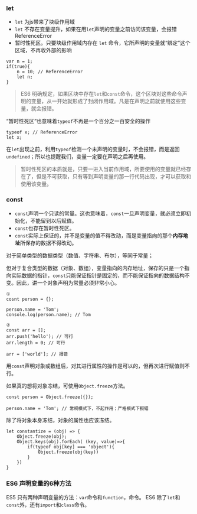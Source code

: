 ### let

+ `let` 为js带来了块级作用域
+ `let` 不存在变量提升，如果在用`let`声明的变量之前访问该变量，会报错 ReferenceError
+ 暂时性死区。只要块级作用域内存在 `let` 命令，它所声明的变量就“绑定”这个区域，不再收外部的影响

```
var n = 1;
if(true){
    n = 10; // ReferenceError
    let n;
}
```

> ES6 明确规定，如果区块中存在`let`和`const`命令，这个区块对这些命令声明的变量，从一开始就形成了封闭作用域。凡是在声明之前就使用这些变量，就会报错。

“暂时性死区”也意味着`typeof`不再是一个百分之一百安全的操作
```
typeof x; // ReferenceError
let x;
```
在`let`出现之前，利用`typeof`检测一个未声明的变量时，不会报错，而是返回`undefined`；所以也提醒我们，变量一定要在声明之后再使用。

> 暂时性死区的本质就是，只要一进入当前作用域，所要使用的变量就已经存在了，但是不可获取，只有等到声明变量的那一行代码出现，才可以获取和使用该变量。


### const

+ `const`声明一个只读的常量。这也意味着，`const`一旦声明变量，就必须立即初始化，不能留到以后赋值。
+ `const`也存在暂时性死区。
+ `const`实际上保证的，并不是变量的值不得改动，而是变量指向的那个**内存地址**所保存的数据不得改动。

对于简单类型的数据类型（数值、字符串、布尔），等同于常量；

但对于复合类型的数据（对象、数组），变量指向的内存地址，保存的只是一个指向实际数据的指针，`const`只能保证指针是固定的，而不能保证指向的数据结构不变。因此，讲一个对象声明为常量必须非常小心。

```
①
cosnt person = {};

person.name = 'Tom';
console.log(person.name); // Tom

②
const arr = [];
arr.push('hello'); // 可行
arr.length = 0; // 可行

arr = ['world']; // 报错
```
用`const`声明对象或数组后，对其进行属性的操作是可以的，但再次进行赋值则不行。


如果真的想将对象冻结，可使用`Object.freeze`方法。

```
const person = Object.freeze({});

person.name = 'Tom'; // 常规模式下，不起作用；严格模式下报错
```

除了将对象本身冻结，对象的属性也应该冻结。

```
let constantize = (obj) => {
    Object.freeze(obj);
    Object.keys(obj).forEach( (key, value)=>{
        if(typeof obj[key] === 'object'){
            Object.freeze(obj(key))
        }
    })
}
```

### ES6 声明变量的6种方法

ES5 只有两种声明变量的方法：`var`命令和`function`，命令。
ES6 除了`let`和`const`外，还有`import`和`class`命令。
